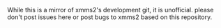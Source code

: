 While this is a mirror of xmms2's development git, it is unofficial. please don't post issues here or post bugs to xmms2 based on this repository.
